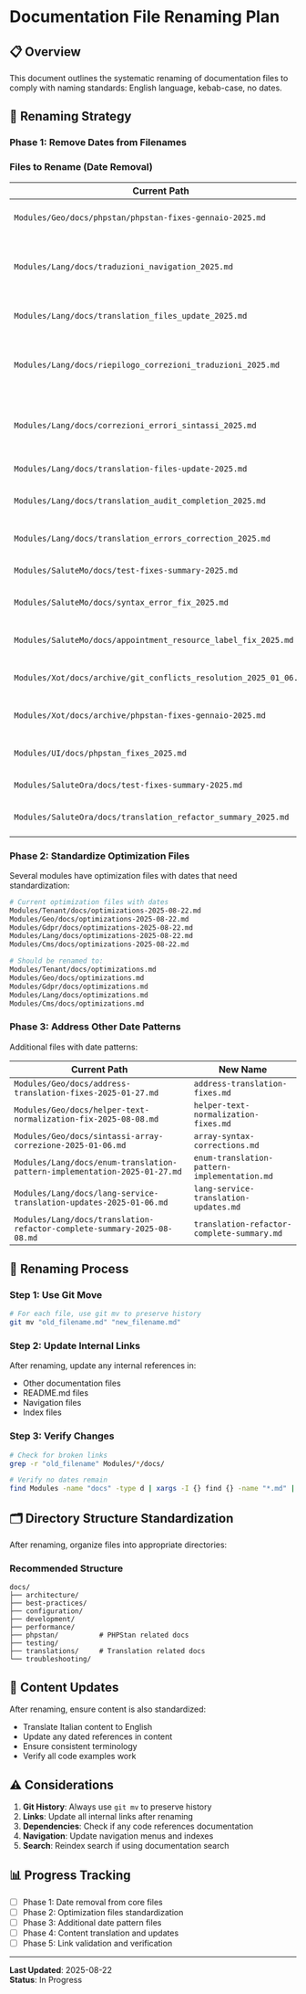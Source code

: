 # Documentation File Renaming Plan

## 📋 Overview
This document outlines the systematic renaming of documentation files to comply with naming standards: English language, kebab-case, no dates.

## 🎯 Renaming Strategy

### Phase 1: Remove Dates from Filenames

### Files to Rename (Date Removal)

| Current Path | New Name | Reason |
|-------------|----------|---------|
| `Modules/Geo/docs/phpstan/phpstan-fixes-gennaio-2025.md` | `phpstan-fixes.md` | Remove date and Italian word |
| `Modules/Lang/docs/traduzioni_navigation_2025.md` | `navigation-translations.md` | Remove date, translate to English, fix underscores |
| `Modules/Lang/docs/translation_files_update_2025.md` | `translation-files-update.md` | Remove date, fix underscores |
| `Modules/Lang/docs/riepilogo_correzioni_traduzioni_2025.md` | `translation-corrections-summary.md` | Remove date, translate to English, fix underscores |
| `Modules/Lang/docs/correzioni_errori_sintassi_2025.md` | `syntax-error-corrections.md` | Remove date, translate to English, fix underscores |
| `Modules/Lang/docs/translation-files-update-2025.md` | `translation-files-update.md` | Remove date only |
| `Modules/Lang/docs/translation_audit_completion_2025.md` | `translation-audit-completion.md` | Remove date, fix underscores |
| `Modules/Lang/docs/translation_errors_correction_2025.md` | `translation-error-corrections.md` | Remove date, fix underscores |
| `Modules/SaluteMo/docs/test-fixes-summary-2025.md` | `test-fixes-summary.md` | Remove date only |
| `Modules/SaluteMo/docs/syntax_error_fix_2025.md` | `syntax-error-fixes.md` | Remove date, fix underscores |
| `Modules/SaluteMo/docs/appointment_resource_label_fix_2025.md` | `appointment-resource-label-fixes.md` | Remove date, fix underscores |
| `Modules/Xot/docs/archive/git_conflicts_resolution_2025_01_06.md` | `git-conflicts-resolution.md` | Remove date, fix underscores |
| `Modules/Xot/docs/archive/phpstan-fixes-gennaio-2025.md` | `phpstan-fixes.md` | Remove date and Italian word |
| `Modules/UI/docs/phpstan_fixes_2025.md` | `phpstan-fixes.md` | Remove date, fix underscores |
| `Modules/SaluteOra/docs/test-fixes-summary-2025.md` | `test-fixes-summary.md` | Remove date only |
| `Modules/SaluteOra/docs/translation_refactor_summary_2025.md` | `translation-refactor-summary.md` | Remove date, fix underscores |

### Phase 2: Standardize Optimization Files

Several modules have optimization files with dates that need standardization:

```bash
# Current optimization files with dates
Modules/Tenant/docs/optimizations-2025-08-22.md
Modules/Geo/docs/optimizations-2025-08-22.md  
Modules/Gdpr/docs/optimizations-2025-08-22.md
Modules/Lang/docs/optimizations-2025-08-22.md
Modules/Cms/docs/optimizations-2025-08-22.md

# Should be renamed to:
Modules/Tenant/docs/optimizations.md
Modules/Geo/docs/optimizations.md
Modules/Gdpr/docs/optimizations.md  
Modules/Lang/docs/optimizations.md
Modules/Cms/docs/optimizations.md
```

### Phase 3: Address Other Date Patterns

Additional files with date patterns:

| Current Path | New Name |
|-------------|----------|
| `Modules/Geo/docs/address-translation-fixes-2025-01-27.md` | `address-translation-fixes.md` |
| `Modules/Geo/docs/helper-text-normalization-fix-2025-08-08.md` | `helper-text-normalization-fixes.md` |
| `Modules/Geo/docs/sintassi-array-correzione-2025-01-06.md` | `array-syntax-corrections.md` |
| `Modules/Lang/docs/enum-translation-pattern-implementation-2025-01-27.md` | `enum-translation-pattern-implementation.md` |
| `Modules/Lang/docs/lang-service-translation-updates-2025-01-06.md` | `lang-service-translation-updates.md` |
| `Modules/Lang/docs/translation-refactor-complete-summary-2025-08-08.md` | `translation-refactor-complete-summary.md` |

## 🔄 Renaming Process

### Step 1: Use Git Move
```bash
# For each file, use git mv to preserve history
git mv "old_filename.md" "new_filename.md"
```

### Step 2: Update Internal Links
After renaming, update any internal references in:
- Other documentation files
- README.md files
- Navigation files
- Index files

### Step 3: Verify Changes
```bash
# Check for broken links
grep -r "old_filename" Modules/*/docs/

# Verify no dates remain
find Modules -name "docs" -type d | xargs -I {} find {} -name "*.md" | grep -E "202[0-9]"
```

## 🗂️ Directory Structure Standardization

After renaming, organize files into appropriate directories:

### Recommended Structure
```
docs/
├── architecture/
├── best-practices/
├── configuration/ 
├── development/
├── performance/
├── phpstan/          # PHPStan related docs
├── testing/
├── translations/     # Translation related docs
└── troubleshooting/
```

## 📝 Content Updates

After renaming, ensure content is also standardized:
- Translate Italian content to English
- Update any dated references in content
- Ensure consistent terminology
- Verify all code examples work

## ⚠️ Considerations

1. **Git History**: Always use `git mv` to preserve history
2. **Links**: Update all internal links after renaming
3. **Dependencies**: Check if any code references documentation
4. **Navigation**: Update navigation menus and indexes
5. **Search**: Reindex search if using documentation search

## 📊 Progress Tracking

- [ ] Phase 1: Date removal from core files
- [ ] Phase 2: Optimization files standardization  
- [ ] Phase 3: Additional date pattern files
- [ ] Phase 4: Content translation and updates
- [ ] Phase 5: Link validation and verification

---

**Last Updated**: 2025-08-22  
**Status**: In Progress